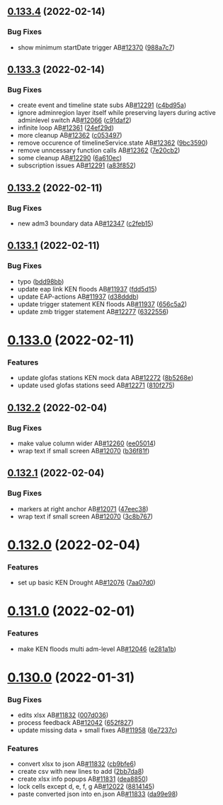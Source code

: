 ## [0.133.4](https://github.com/rodekruis/IBF-system/compare/v0.133.3...v0.133.4) (2022-02-14)


### Bug Fixes

* show minimum startDate trigger AB[#12370](https://github.com/rodekruis/IBF-system/issues/12370) ([988a7c7](https://github.com/rodekruis/IBF-system/commit/988a7c7fd3fcab43e50aebab65fe7b7ec75c8716))



## [0.133.3](https://github.com/rodekruis/IBF-system/compare/v0.133.2...v0.133.3) (2022-02-14)


### Bug Fixes

* create event and timeline state subs AB[#12291](https://github.com/rodekruis/IBF-system/issues/12291) ([c4bd95a](https://github.com/rodekruis/IBF-system/commit/c4bd95a7bcab1fb7c1312efedb1c123c1de0db73))
* ignore adminregion layer itself while preserving layers during active adminlevel switch AB[#12066](https://github.com/rodekruis/IBF-system/issues/12066) ([c91daf2](https://github.com/rodekruis/IBF-system/commit/c91daf286f6a023978327a5733e7c4fa014fed5f))
* infinite loop AB[#12361](https://github.com/rodekruis/IBF-system/issues/12361) ([24ef29d](https://github.com/rodekruis/IBF-system/commit/24ef29d701b4d07212dddb1ce0134a90540637f4))
* more cleanup AB[#12362](https://github.com/rodekruis/IBF-system/issues/12362) ([c053497](https://github.com/rodekruis/IBF-system/commit/c053497c0e91d06cd34485722bd1a224216f5e39))
* remove occurence of timelineService.state AB[#12362](https://github.com/rodekruis/IBF-system/issues/12362) ([9bc3590](https://github.com/rodekruis/IBF-system/commit/9bc359037070ae15dbfc53fd582231ba371845f8))
* remove unncessary function calls AB[#12362](https://github.com/rodekruis/IBF-system/issues/12362) ([7e20cb2](https://github.com/rodekruis/IBF-system/commit/7e20cb2f73b285cdba9a245ba263b935cfe6e01c))
* some cleanup AB[#12290](https://github.com/rodekruis/IBF-system/issues/12290) ([6a610ec](https://github.com/rodekruis/IBF-system/commit/6a610eccb0e628b4219ba80786dcdc1b46dedfae))
* subscription issues AB[#12291](https://github.com/rodekruis/IBF-system/issues/12291) ([a83f852](https://github.com/rodekruis/IBF-system/commit/a83f8522e3fe81f5a06d513a572a404e0a3d8fcd))



## [0.133.2](https://github.com/rodekruis/IBF-system/compare/v0.133.1...v0.133.2) (2022-02-11)


### Bug Fixes

* new adm3 boundary data AB[#12347](https://github.com/rodekruis/IBF-system/issues/12347) ([c2feb15](https://github.com/rodekruis/IBF-system/commit/c2feb154300acd7e0d5c5302edf87a29a20b7e83))



## [0.133.1](https://github.com/rodekruis/IBF-system/compare/v0.133.0...v0.133.1) (2022-02-11)


### Bug Fixes

* typo ([bdd98bb](https://github.com/rodekruis/IBF-system/commit/bdd98bb5e8d62c088fbb5162605f53c90feb8e0b))
* update eap link KEN floods AB[#11937](https://github.com/rodekruis/IBF-system/issues/11937) ([fdd5d15](https://github.com/rodekruis/IBF-system/commit/fdd5d15af08366deb70512c0234bab42c245c2df))
* update EAP-actions AB[#11937](https://github.com/rodekruis/IBF-system/issues/11937) ([d38dddb](https://github.com/rodekruis/IBF-system/commit/d38dddbbc591e1dbcdb1b52020e0afe38f89817c))
* update trigger statement KEN floods AB[#11937](https://github.com/rodekruis/IBF-system/issues/11937) ([656c5a2](https://github.com/rodekruis/IBF-system/commit/656c5a2e06a9b29dd59f9925f0e578b71befe587))
* update zmb trigger statement AB[#12277](https://github.com/rodekruis/IBF-system/issues/12277) ([6322556](https://github.com/rodekruis/IBF-system/commit/632255625c6a2db6c62a34554a52ef1803995fea))



# [0.133.0](https://github.com/rodekruis/IBF-system/compare/v0.132.2...v0.133.0) (2022-02-11)


### Features

* update glofas stations KEN mock data AB[#12272](https://github.com/rodekruis/IBF-system/issues/12272) ([8b5268e](https://github.com/rodekruis/IBF-system/commit/8b5268e823740f4bdb0751f48b732f43e75f4866))
* update used glofas stations seed AB[#12271](https://github.com/rodekruis/IBF-system/issues/12271) ([810f275](https://github.com/rodekruis/IBF-system/commit/810f2759fed371900f9313537c935b3b0d1b33c8))



## [0.132.2](https://github.com/rodekruis/IBF-system/compare/v0.132.1...v0.132.2) (2022-02-04)


### Bug Fixes

* make value column wider AB[#12260](https://github.com/rodekruis/IBF-system/issues/12260) ([ee05014](https://github.com/rodekruis/IBF-system/commit/ee05014d0d08a4be7b2018750f790dd33a4fc499))
* wrap text if small screen AB[#12070](https://github.com/rodekruis/IBF-system/issues/12070) ([b36f81f](https://github.com/rodekruis/IBF-system/commit/b36f81f0dd7991a65d4f4e66c9f72e534cb91897))



## [0.132.1](https://github.com/rodekruis/IBF-system/compare/v0.132.0...v0.132.1) (2022-02-04)


### Bug Fixes

* markers at right anchor AB[#12071](https://github.com/rodekruis/IBF-system/issues/12071) ([47eec38](https://github.com/rodekruis/IBF-system/commit/47eec3819da89df45c2d1633192e638b2cfadd85))
* wrap text if small screen AB[#12070](https://github.com/rodekruis/IBF-system/issues/12070) ([3c8b767](https://github.com/rodekruis/IBF-system/commit/3c8b767195cada39d52c5032709324a579ed2ee9))



# [0.132.0](https://github.com/rodekruis/IBF-system/compare/v0.131.0...v0.132.0) (2022-02-04)


### Features

* set up basic KEN Drought AB[#12076](https://github.com/rodekruis/IBF-system/issues/12076) ([7aa07d0](https://github.com/rodekruis/IBF-system/commit/7aa07d01d5281985e574917f823bda2351b5f57c))



# [0.131.0](https://github.com/rodekruis/IBF-system/compare/v0.130.0...v0.131.0) (2022-02-01)


### Features

* make KEN floods multi adm-level AB[#12046](https://github.com/rodekruis/IBF-system/issues/12046) ([e281a1b](https://github.com/rodekruis/IBF-system/commit/e281a1bbbcd62d2d5e884a80c4cb03198e10a053))



# [0.130.0](https://github.com/rodekruis/IBF-system/compare/v0.129.1...v0.130.0) (2022-01-31)


### Bug Fixes

* edits xlsx AB[#11832](https://github.com/rodekruis/IBF-system/issues/11832) ([007d036](https://github.com/rodekruis/IBF-system/commit/007d0368214d07ca8a7e6086348ae2f50326eef6))
* process feedback AB[#12042](https://github.com/rodekruis/IBF-system/issues/12042) ([652f827](https://github.com/rodekruis/IBF-system/commit/652f82714fa8dd6351050fc97aad85dcd1f577b2))
* update missing data + small fixes AB[#11958](https://github.com/rodekruis/IBF-system/issues/11958) ([6e7237c](https://github.com/rodekruis/IBF-system/commit/6e7237c011d39754ffc025ee3eea03583cd8fd2a))


### Features

* convert xlsx to json AB[#11832](https://github.com/rodekruis/IBF-system/issues/11832) ([cb9bfe6](https://github.com/rodekruis/IBF-system/commit/cb9bfe696aa901463e1771cc2d636e324e4ef6d8))
* create csv with new lines to add ([2bb7da8](https://github.com/rodekruis/IBF-system/commit/2bb7da8da63858324237c0f6bd702c551a7a9e4e))
* create xlsx info popups AB[#11831](https://github.com/rodekruis/IBF-system/issues/11831) ([dea8850](https://github.com/rodekruis/IBF-system/commit/dea88505f5063c01fb10d0645a60f15f37cae879))
* lock cells except d, e, f, g AB[#12022](https://github.com/rodekruis/IBF-system/issues/12022) ([8814145](https://github.com/rodekruis/IBF-system/commit/8814145584313e4ee9182a304a5de4d67d3d93f0))
* paste converted json into en.json AB[#11833](https://github.com/rodekruis/IBF-system/issues/11833) ([da99e98](https://github.com/rodekruis/IBF-system/commit/da99e989d8ba9faf24e192e525344ae8a3f30876))



